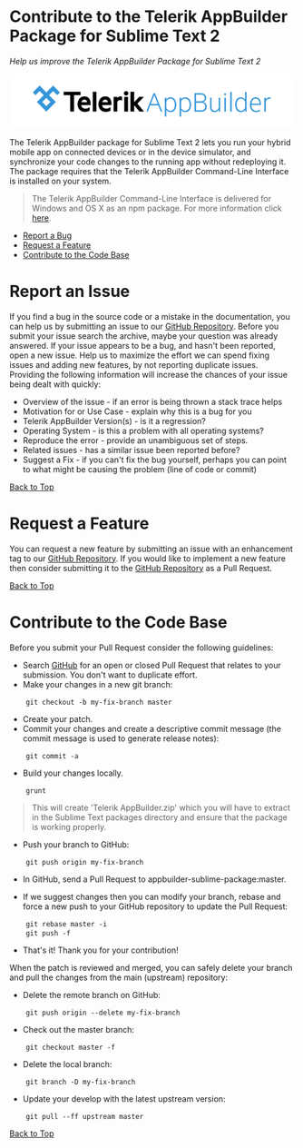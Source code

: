 Contribute to the Telerik AppBuilder Package for Sublime Text 2
===

*Help us improve the Telerik AppBuilder Package for Sublime Text 2* 

[![Telerik AppBuilder](ab-logo.png "Telerik AppBuilder")](http://www.telerik.com/appbuilder "The Telerik AppBuilder web site")

The Telerik AppBuilder package for Sublime Text 2 lets you run your hybrid mobile app on connected devices or in the device simulator, and synchronize your code changes to the running app without redeploying it. The package requires that the Telerik AppBuilder Command-Line Interface is installed on your system.

> The Telerik AppBuilder Command-Line Interface is delivered for Windows and OS X as an npm package. For more information click <a href="https://www.npmjs.org/package/appbuilder" target="_blank">here</a>.

* [Report a Bug](#bug "Learn how to report a bug")
* [Request a Feature](#request "Learn how to submit a feature or improvement request")
* [Contribute to the Code Base](#contribute "Learn how to submit your own improvements to the code")

<a id="bug"></a>
Report an Issue
===
If you find a bug in the source code or a mistake in the documentation, you can help us by submitting an issue to our <a href="https://github.com/Icenium/appbuilder-sublime-package">GitHub Repository</a>.
Before you submit your issue search the archive, maybe your question was already answered.
If your issue appears to be a bug, and hasn't been reported, open a new issue. Help us to maximize the effort we can spend fixing issues and adding new features, by not reporting duplicate issues. Providing the following information will increase the chances of your issue being dealt with quickly:

* Overview of the issue - if an error is being thrown a stack trace helps
* Motivation for or Use Case - explain why this is a bug for you
* Telerik AppBuilder Version(s) - is it a regression?
* Operating System - is this a problem with all operating systems?
* Reproduce the error - provide an unambiguous set of steps.
* Related issues - has a similar issue been reported before?
* Suggest a Fix - if you can't fix the bug yourself, perhaps you can point to what might be causing the problem (line of code or commit)

[Back to Top][1]

<a id="request"></a>
Request a Feature
===
You can request a new feature by submitting an issue with an enhancement tag to our <a href="https://github.com/Icenium/appbuilder-sublime-package">GitHub Repository</a>.
If you would like to implement a new feature then consider submitting it to the <a href="https://github.com/Icenium/appbuilder-sublime-package">GitHub Repository</a> as a Pull Request.

[Back to Top][1]

<a id="contribute"></a>
Contribute to the Code Base
===
Before you submit your Pull Request consider the following guidelines:

* Search <a href="https://github.com/Icenium/appbuilder-sublime-package/pulls">GitHub</a> for an open or closed Pull Request that relates to your submission. You don't want to duplicate effort.
* Make your changes in a new git branch:
```
    git checkout -b my-fix-branch master
```
* Create your patch.
* Commit your changes and create a descriptive commit message (the commit message is used to generate release notes):
```
    git commit -a
```
* Build your changes locally.
```
    grunt
```
> This will create 'Telerik AppBuilder.zip' which you will have to extract in the Sublime Text packages directory and ensure that the package is working properly.

* Push your branch to GitHub:
```
    git push origin my-fix-branch
```
* In GitHub, send a Pull Request to appbuilder-sublime-package:master.

* If we suggest changes then you can modify your branch, rebase and force a new push to your GitHub repository to update the Pull Request:
```
    git rebase master -i
    git push -f
```
* That's it! Thank you for your contribution!

When the patch is reviewed and merged, you can safely delete your branch and pull the changes from the main (upstream) repository:

* Delete the remote branch on GitHub:
```
    git push origin --delete my-fix-branch
```
* Check out the master branch:
```
    git checkout master -f
```
* Delete the local branch:
```
    git branch -D my-fix-branch
```
* Update your develop with the latest upstream version:
```
    git pull --ff upstream master
```

[Back to Top][1]

[1]: #contribute-to-the-telerik-appbuilder-command-line-interface
